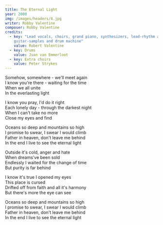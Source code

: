 ```yaml
---
title: The Eternal Light
year: 2000
img: /images/headers/4.jpg
writer: Robby Valentine
composer: Robby Valentine
credits:
  - key: "Lead vocals, choirs, grand piano, synthesizers, lead-rhythm and acoustic guitars, bass   
    guitar-samples and drum machine"
    value: Robert Valentine
  - key: Drums
    value: Juan van Emmerloot
  - key: Extra choirs
    value: Peter Strykes
---
```


<p>Somehow, somewhere - we'll meet again<br />
I know you're there - waiting for the time<br />
When we all unite<br />
In the everlasting light</p>

<p>I know you pray, I'd do it right<br />
Each lonely day - through the darkest night<br />
When I can't take no more<br />
Close my eyes and find</p>

<p>Oceans so deep and mountains so high<br />
I promise to swear, I swear I would climb<br />
Father in heaven, don't leave me behind<br />
In the end I live to see the eternal light</p>

<p>Outside it's cold, anger and hate<br />
When dreams've been sold<br />
Endlessly I waited for the change of time<br />
But purity is far behind</p>

<p>I know it's true I opened my eyes<br />
This place is cursed<br />
Drifted off from faith and all it's harmony<br />
But there's more the eye can see</p>

<p>Oceans so deep and mountains so high<br />
I promise to swear, I swear I would climb<br />
Father in heaven, don't leave me behind<br />
In the end I live to see the eternal light</p>